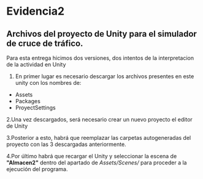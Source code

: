 # Evidencia2

## Archivos del proyecto de Unity para el simulador de cruce de tráfico.

Para esta entrega hicimos dos versiones, dos intentos de la interpretacion de la actividad en Unity

1. En primer lugar es necesario descargar los archivos presentes en este unity con los nombres de:
 - Assets
 - Packages
 - ProyectSettings
 
2.Una vez descargados, será necesario crear un nuevo proyecto el editor de Unity

3.Posterior a esto, habrá que reemplazar las carpetas autogeneradas del proyecto con las 3 descargadas anteriormente.

4.Por último habrá que recargar el Unity y seleccionar la escena de **"Almacen2"** dentro del apartado de *Assets/Scenes/* para proceder a la ejecución del programa.
